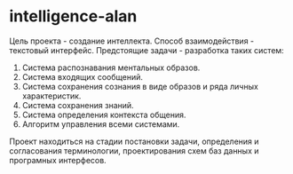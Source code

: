 # intelligence-alan
Цель проекта - создание интеллекта. Способ взаимодействия - текстовый интерфейс. Предстоящие задачи - разработка таких систем: 

1. Система распознавания ментальных образов. 
2. Система входящих сообщений.
3. Система сохранения сознания в виде образов и ряда личных характеристик.
4. Система сохранения знаний.
5. Система определения контекста общения. 
6. Алгоритм управления всеми системами.

Проект находиться на стадии постановки задачи, определения и согласования терминологии, проектирования схем баз данных и програмных интерфесов.
